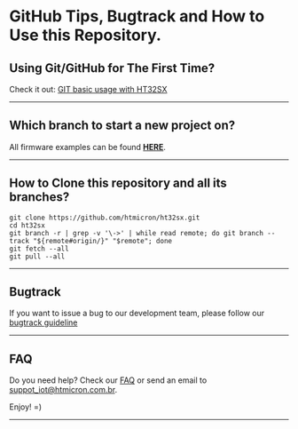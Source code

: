 # GitHub Tips, Bugtrack and How to Use this Repository.

## Using Git/GitHub for The First Time?
Check it out: [GIT basic usage with HT32SX](/git_basic_usage_with_ht32sx_repo.md)

<hr>

## Which branch to start a new project on?
All firmware examples can be found [**HERE**](https://github.com/htmicron/ht32sx/tree/master_2).

<hr>

## How to Clone this repository and all its branches?

```
git clone https://github.com/htmicron/ht32sx.git
cd ht32sx
git branch -r | grep -v '\->' | while read remote; do git branch --track "${remote#origin/}" "$remote"; done
git fetch --all
git pull --all
```

<hr>

## Bugtrack
If you want to issue a bug to our development team, please follow our [bugtrack guideline](How_to_bugtracker.md)

<hr>

## FAQ

Do you need help? Check our [FAQ](https://github.com/htmicron/ht32sx/tree/faq) or send an email to suppot_iot@htmicron.com.br. 

Enjoy! =)

---
